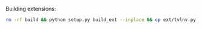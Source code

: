 Building extensions:

```bash
rm -rf build && python setup.py build_ext --inplace && cp ext/tvlnv.py src/ && pytest -s
```

